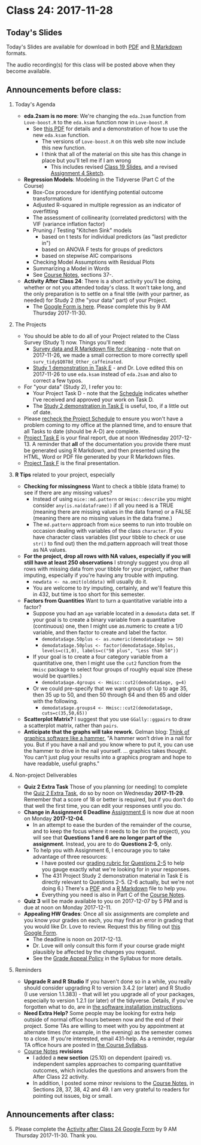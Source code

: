 # Class 24: 2017-11-28

## Today's Slides

Today's Slides are available for download in both [PDF](https://github.com/THOMASELOVE/431slides/blob/master/class_24/431_2017_class-24-slides.pdf) and [R Markdown](https://github.com/THOMASELOVE/431slides/blob/master/class_24/431_2017_class-24-slides.Rmd) formats. 

The audio recording(s) for this class will be posted above when they become available.

## Announcements before class:

1. Today's Agenda
    - **eda.2sam is no more**: We're changing the `eda.2sam` function from `Love-boost.R` to the `eda.ksam` function now in `Love-boost.R`
        - See [this PDF](https://github.com/THOMASELOVE/431data/blob/master/Updating_Love-boost.pdf) for details and a demonstration of how to use the new `eda.ksam` function. 
            - The versions of `Love-boost.R` on this web site now include this new function. 
            - I think that all of the material on this site has this change in place but you'll tell me if I am wrong
                - This includes revised [Class 19 Slides](https://github.com/THOMASELOVE/431slides/tree/master/class_19), and a revised [Assignment 4 Sketch](https://github.com/THOMASELOVE/431homework/tree/master/HW4).
    - **Regression Models**: Modeling in the Tidyverse (Part C of the Course)
        - Box-Cox procedure for identifying potential outcome transformations
        - Adjusted R-squared in multiple regression as an indicator of overfitting
        - The assessment of collinearity (correlated predictors) with the VIF (variance inflation factor)
        - Pruning / Testing "Kitchen Sink" models
            + based on t tests for individual predictors (as "last predictor in")
            + based on ANOVA F tests for groups of predictors
            + based on stepwise AIC comparisons
        - Checking Model Assumptions with Residual Plots
        - Summarizing a Model in Words
        - See [Course Notes](https://thomaselove.github.io/431notes/), sections 37-. 
    - **Activity After Class 24**: There is a short activity you'll be doing, whether or not you attended today's class. It won't take long, and the only preparation is to settle on a final title (with your partner, as needed) for Study 2 (the "your data" part) of your Project. 
        - The [Google Form is here](https://goo.gl/forms/lkOXvOUQtvh7BY7y1). Please complete this by 9 AM Thursday 2017-11-30.

2. The Projects
    - You should be able to do all of your Project related to the Class Survey (Study 1) now. Things you'll need:
        - [Survey data and R Markdown file for cleaning](https://github.com/THOMASELOVE/431project/tree/master/SURVEY2017) - note that on 2017-11-26, we made a small correction to more correctly spell `surv_tidy$Q078d_Other_caffeinated`.
        - [Study 1 demonstration in Task E](https://github.com/THOMASELOVE/431project/tree/master/TaskE) - and Dr. Love edited this on 2017-11-26 to use `eda.ksam` instead of `eda.2sam` and also to correct a few typos.
    - For "your data" (Study 2), I refer you to:
        - Your Project Task D - note that the [Schedule](https://github.com/THOMASELOVE/431project/blob/master/TaskF/SCHEDULE.md) indicates whether I've received and approved your work on Task D.
        - The [Study 2 demonstration in Task E](https://github.com/THOMASELOVE/431project/tree/master/TaskE) is useful, too, if a little out of date.
    - Please [recheck the Project Schedule](https://github.com/THOMASELOVE/431project/blob/master/TaskF/SCHEDULE.md) to ensure you won't have a problem coming to my office at the planned time, and to ensure that all Tasks to date (should be A-D) are complete.
    - [Project Task E](https://github.com/THOMASELOVE/431project/tree/master/TaskE) is your final report, due at noon Wednesday 2017-12-13. A reminder that **all** of the documentation you provide there must be generated using R Markdown, and then presented using the HTML, Word or PDF file generated by your R Markdown files.
    - [Project Task F](https://github.com/THOMASELOVE/431project/tree/master/TaskF) is the final presentation. 

3. **R Tips** related to your project, especially
    - **Checking for missingness** Want to check a tibble (data frame) to see if there are any missing values? 
        - Instead of using `mice::md.pattern` or `Hmisc::describe` you might consider `any(is.na(dataframe))` if all you need is a TRUE (meaning there are missing values in the data frame) or a FALSE (meaning there are no missing values in the data frame.)
        - The `md.pattern` approach from `mice` seems to run into trouble on occasion dealing with variables of the class `character`. If you have character class variables (list your tibble to check or use `str()` to find out) then the md.pattern approach will treat those as NA values.
    - **For the project, drop all rows with NA values, especially if you will still have at least 250 observations** I strongly suggest you drop all rows with missing data from your tibble for your project, rather than imputing, especially if you're having any trouble with imputing.
        - `newdata <- na.omit(olddata)` will usually do it. 
        - You are welcome to *try* imputing, certainly, and we'll feature this in 432, but time is too short for this semester.
    - **Factors from Quantities** Want to turn a quantitative variable into a factor?
        - Suppose you had an `age` variable located in a `demodata` data set. If your goal is to create a binary variable from a quantitative (continuous) one, then I might use as.numeric to create a 1/0 variable, and then factor to create and label the factor.
            - `demodata$age.50plus <- as.numeric(demodata$age >= 50)`
            - `demodata$age.50plus <- factor(demodata$age.50plus, levels=c(1,0), labels=c("50 plus", "Less than 50"))`
        - If your goal is to create a four category variable from a quantitative one, then I might use the `cut2` function from the `Hmisc` package to select four groups of roughly equal size (these would be quartiles.)
            - `demodata$age.4groups <- Hmisc::cut2(demodata$age, g=4)`
        - Or we could pre-specify that we want groups of: Up to age 35, then 35 up to 50, and then 50 through 64 and then 65 and older with the following.
           - `demodata$age.groups4 <- Hmisc::cut2(demodata$age, cuts=c(35,50,65))`
    - **Scatterplot Matrix?** I suggest that you use `GGally::ggpairs` to draw a scatterplot matrix, rather than `pairs`.
    - **Anticipate that the graphs will take rework.** Gelman blog: [Think of graphics software like a hammer.](http://andrewgelman.com/2017/11/18/graphics-software-not-tool-makes-graphs-graphics-software-tool-allows-make-graphs/) "A hammer won’t drive in a nail for you. But if you have a nail and you know where to put it, you can use the hammer to drive in the nail yourself. ... graphics takes thought. You can’t just plug your results into a graphics program and hope to have readable, useful graphs."

4. Non-project Deliverables
    - **Quiz 2 Extra Task** Those of you planning (or needing) to complete the [Quiz 2 Extra Task](https://goo.gl/forms/1f27voQF33hqYOys1), do so by noon on Wednesday **2017-11-29**. Remember that a score of 18 or better is required, but if you don't do that well the first time, you can edit your responses until you do.
    - **Change in Assignment 6 Deadline** [Assignment 6](https://github.com/THOMASELOVE/431homework/blob/master/431-2017_assignment-6.md) is now due at noon on Monday **2017-12-04**.
        - In an attempt to ease the burden of the remainder of the course, and to keep the focus where it needs to be (on the project), you will see that **Questions 1 and 6 are no longer part of the assignment**. Instead, you are to do **Questions 2-5**, only.
        - To help you with Assignment 6, I encourage you to take advantage of three resources:
            - I have posted our [grading rubric for Questions 2-5](https://github.com/THOMASELOVE/431homework/blob/master/HW6/README.md) to help you gauge exactly what we're looking for in your responses.
            - The 431 Project Study 2 demonstration material in Task E is directly relevant to Questions 2-5. (2-6 actually, but we're not doing 6.) There's a [PDF](https://github.com/THOMASELOVE/431homework/blob/master/HW6/README.md) and a [R Markdown](https://github.com/THOMASELOVE/431project/blob/master/TaskE/431-project-study2-demonstration.Rmd) file to help you.
            - Everything you need is also in Part C of the [Course Notes](https://thomaselove.github.io/431notes/introduction-for-part-c.html).
    - **Quiz 3** will be made available to you on 2017-12-07 by 5 PM and is due at noon on Monday 2017-12-11.
    - **Appealing HW Grades**: Once all six assignments are complete and you know your grades on each, you may find an error in grading that you would like Dr. Love to review. Request this by filling out [this Google Form](https://goo.gl/forms/v5zBIuGnrLkbiuXU2). 
        - The deadline is noon on 2017-12-13.
        - Dr. Love will only consult this form if your course grade might plausibly be affected by the changes you request. 
        - See the [Grade Appeal Policy](https://thomaselove.github.io/431syllabus/general-course-policies.html#grade-appeal-policy---wait-until-december) in the Syllabus for more details.

5. Reminders
    - **Upgrade R and R Studio** If you haven't done so in a while, you really should consider upgrading R to version 3.4.2 (or later) and R Studio (I use version 1.1.383) - that will let you upgrade all of your packages, especially to version 1.2.1 (or later) of the tidyverse. Details, if you've forgotten what to do, are in [the software installation instructions](https://github.com/THOMASELOVE/431/blob/master/software-installation-431.md).
    - **Need Extra Help?** Some people may be looking for extra help outside of normal office hours between now and the end of their project. Some TAs are willing to meet with you by appointment at alternate times (for example, in the evening) as the semester comes to a close. If you're interested, email 431-help. As a reminder, regular TA office hours are posted in [the Course Syllabus](https://thomaselove.github.io/431syllabus/teaching-assistants.html#office-hours-for-tas).
    - [Course Notes](https://thomaselove.github.io/431notes/) **revisions** 
        - I added a **new section** (25.10) on dependent (paired) vs. independent samples approaches to comparing quantitative outcomes, which includes the questions and answers from the After Class 22 activity.
        - In addition, I posted some minor revisions to the [Course Notes](https://thomaselove.github.io/431notes/), in Sections 28, 37, 38, 42 and 49. I am very grateful to readers for pointing out issues, big or small.

## Announcements after class:
 
5. Please complete the [Activity after Class 24 Google Form](https://goo.gl/forms/lkOXvOUQtvh7BY7y1) by 9 AM Thursday 2017-11-30. Thank you.
